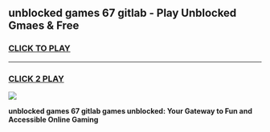 
## unblocked games 67 gitlab - Play Unblocked Gmaes & Free
<h3>
<a href="https://news.freeplayer.one?title=unblocked_games_67_gitlab&ref=23F">CLICK TO PLAY</a></h3>
<hr>

<h3>
<a href="https://news.freeplayer.one?title=unblocked_games_67_gitlab&ref=23F">CLICK 2 PLAY</a>
  
</h3>

<a href="https://news.freeplayer.one?title=unblocked_games_67_gitlab&ref=23F/"><img src="https://clearcache.store/games.png"></a>


**unblocked games 67 gitlab games unblocked: Your Gateway to Fun and Accessible Online Gaming**
